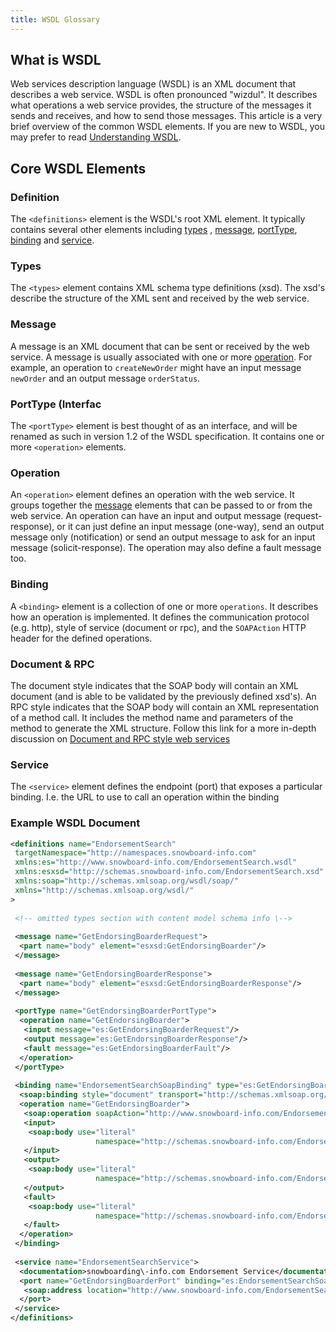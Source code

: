 ```yaml
---
title: WSDL Glossary
---
```

## What is WSDL

Web services description language (WSDL) is an XML document that describes a web service. WSDL is often pronounced "wizdul". 
It describes what operations a web service provides, the structure of the messages it sends and receives, and how to send 
those messages. This article is a very brief overview of the common WSDL elements. If you are new to WSDL, you may prefer 
to read [Understanding WSDL](https://msdn.microsoft.com/en-us/library/ms996486.aspx "Understanding WSDL").

## Core WSDL Elements
### Definition

The `<definitions>` element is the WSDL's root XML element. It typically contains several other elements including 
[types](#types) , [message](#message), [portType](#portType), [binding](#binding) and [service](#service).

### Types
The `<types>` element contains XML schema type definitions (xsd). The xsd's describe the structure of the XML sent and 
received by the web service.

### Message
A message is an XML document that can be sent or received by the web service. A message is usually associated with one 
or more [operation](#operation). For example, an operation to `createNewOrder` might have an input message `newOrder` 
and an output message `orderStatus`.

### PortType (Interfac
The `<portType>` element is best thought of as an interface, and will be renamed as such in version 1.2 of the WSDL 
specification. It contains one or more `<operation>` elements.

### Operation
An `<operation>` element defines an operation with the web service. It groups together the [message](#message) elements 
that can be passed to or from the web service. An operation can have an input and output message (request-response), or 
it can just define an input message (one-way), send an output message only (notification) or send an output message to 
ask for an input message (solicit-response). The operation may also define a fault message too.

### Binding
A `<binding>` element is a collection of one or more `operations`. It describes how an operation is implemented. It 
defines the communication protocol (e.g. http), style of service (document or rpc), and the `SOAPAction` HTTP header for 
the defined operations.

### Document & RPC
The document style indicates that the SOAP body will contain an XML document (and is able to be validated by the previously 
defined xsd's). An RPC style indicates that the SOAP body will contain an XML representation of a method call. It includes 
the method name and parameters of the method to generate the XML structure. Follow this link for a more in-depth discussion 
on [Document and RPC style web services](http://java.globinch.com/enterprise-java/web-services/soap-binding-document-rpc-style-web-services-difference/ "Document vs RPC")

### Service
The `<service>` element defines the endpoint (port) that exposes a particular binding. I.e. the URL to use to call an 
operation within the binding

### Example WSDL Document
```xml
<definitions name="EndorsementSearch"  
 targetNamespace="http://namespaces.snowboard-info.com"  
 xmlns:es="http://www.snowboard-info.com/EndorsementSearch.wsdl"  
 xmlns:esxsd="http://schemas.snowboard-info.com/EndorsementSearch.xsd"  
 xmlns:soap="http://schemas.xmlsoap.org/wsdl/soap/"  
 xmlns="http://schemas.xmlsoap.org/wsdl/"  
>  
  
 <!-- omitted types section with content model schema info \-->  
  
 <message name="GetEndorsingBoarderRequest">  
  <part name="body" element="esxsd:GetEndorsingBoarder"/>  
 </message>  
  
 <message name="GetEndorsingBoarderResponse">  
  <part name="body" element="esxsd:GetEndorsingBoarderResponse"/>  
 </message>  
  
 <portType name="GetEndorsingBoarderPortType">  
  <operation name="GetEndorsingBoarder">  
   <input message="es:GetEndorsingBoarderRequest"/>  
   <output message="es:GetEndorsingBoarderResponse"/>  
   <fault message="es:GetEndorsingBoarderFault"/>  
  </operation>  
 </portType>  
  
 <binding name="EndorsementSearchSoapBinding" type="es:GetEndorsingBoarderPortType">  
  <soap:binding style="document" transport="http://schemas.xmlsoap.org/soap/http"/>  
  <operation name="GetEndorsingBoarder">  
   <soap:operation soapAction="http://www.snowboard-info.com/EndorsementSearch"/>  
   <input>  
    <soap:body use="literal" 
                   namespace="http://schemas.snowboard-info.com/EndorsementSearch.xsd"/>  
   </input>  
   <output>  
    <soap:body use="literal" 
                   namespace="http://schemas.snowboard-info.com/EndorsementSearch.xsd"/>  
   </output>  
   <fault>  
    <soap:body use="literal" 
                   namespace="http://schemas.snowboard-info.com/EndorsementSearch.xsd"/>  
   </fault>  
  </operation>  
 </binding>  
  
 <service name="EndorsementSearchService">  
  <documentation>snowboarding\-info.com Endorsement Service</documentation>  
  <port name="GetEndorsingBoarderPort" binding="es:EndorsementSearchSoapBinding">  
   <soap:address location="http://www.snowboard-info.com/EndorsementSearch"/>  
  </port>  
 </service>  
</definitions>
```
